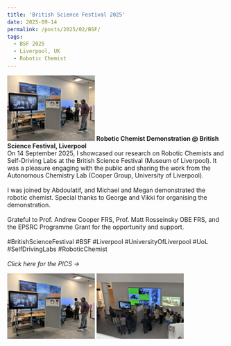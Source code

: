 ```yaml
---
title: 'British Science Festival 2025'
date: 2025-09-14
permalink: /posts/2025/02/BSF/
tags:
  - BSF 2025
  - Liverpool, UK
  - Robotic Chemist
---
```




<a href="https://www.linkedin.com/posts/satheeshkumar-veeramani_britishsciencefestival-bsf-liverpool-activity-7374557877568700416-HCk9"
   target="_blank" rel="noopener noreferrer"
   class="notice--info" style="display:block;text-decoration:none;">
  <img src="/images/others/BSF_2025/1.JPEG" alt="ICRA" style="max-width: 40%; height: auto;">
  <strong>Robotic Chemist Demonstration @ British Science Festival, Liverpool</strong><br>
  On 14 September 2025, I showcased our research on Robotic Chemists and Self-Driving Labs at the British Science Festival (Museum of Liverpool).
  It was a pleasure engaging with the public and sharing the work from the Autonomous Chemistry Lab (Cooper Group, University of Liverpool).
  <br><br>
  I was joined by Abdoulatif, and Michael and Megan demonstrated the robotic chemist. Special thanks to George and Vikki for organising the demonstration.
  <br><br>
  Grateful to Prof. Andrew Cooper FRS, Prof. Matt Rosseinsky OBE FRS, and the EPSRC Programme Grant for the opportunity and support.
  <br><br>
  #BritishScienceFestival #BSF #Liverpool #UniversityOfLiverpool #UoL #SelfDrivingLabs #RoboticChemist
  <br><br>
  <em>Click here for the PICS →</em>
</a>



<img src="/images/others/BSF_2025/1.JPEG" alt="ICRA" style="max-width: 40%; height: auto;">
<img src="/images/others/BSF_2025/2.JPEG" alt="ICRA" style="max-width: 40%; height: auto;">